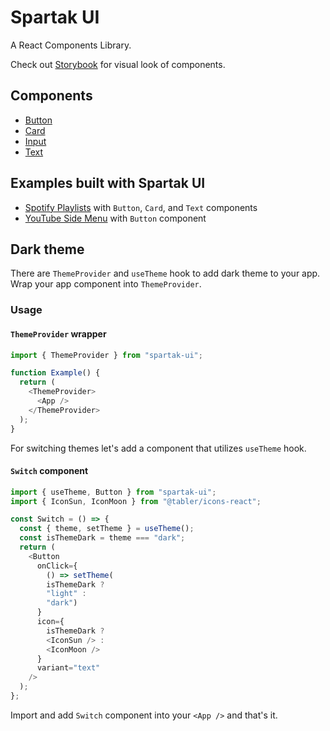 # Spartak UI

A React Components Library.

Check out [Storybook](https://shdq.github.io/spartak-ui/) for visual look of components.

## Components

- [Button](https://github.com/shdq/spartak-ui/tree/main/components/button#button)
- [Card](https://github.com/shdq/spartak-ui/tree/main/components/card#card)
- [Input](https://github.com/shdq/spartak-ui/tree/main/components/input#textinput)
- [Text](https://github.com/shdq/spartak-ui/tree/main/components/text#text)

## Examples built with Spartak UI

- [Spotify Playlists](https://shdq.github.io/spartak-ui/?path=/story/ui-showcase--spotify-playlists) with `Button`, `Card`, and `Text` components
- [YouTube Side Menu](https://shdq.github.io/spartak-ui/?path=/story/ui-showcase--youtube-menu) with `Button` component

## Dark theme

There are `ThemeProvider` and `useTheme` hook to add dark theme to your app. Wrap your app component into `ThemeProvider`.

### Usage

#### `ThemeProvider` wrapper

```typescript
import { ThemeProvider } from "spartak-ui";

function Example() {
  return (
    <ThemeProvider>
      <App />
    </ThemeProvider>
  );
}
```

For switching themes let's add a component that utilizes `useTheme` hook.

#### `Switch` component

```typescript
import { useTheme, Button } from "spartak-ui";
import { IconSun, IconMoon } from "@tabler/icons-react";

const Switch = () => {
  const { theme, setTheme } = useTheme();
  const isThemeDark = theme === "dark";
  return (
    <Button
      onClick={
        () => setTheme(
        isThemeDark ?
        "light" :
        "dark")
      }
      icon={
        isThemeDark ?
        <IconSun /> :
        <IconMoon />
      }
      variant="text"
    />
  );
};
```
Import and add `Switch` component into your `<App />` and that's it.